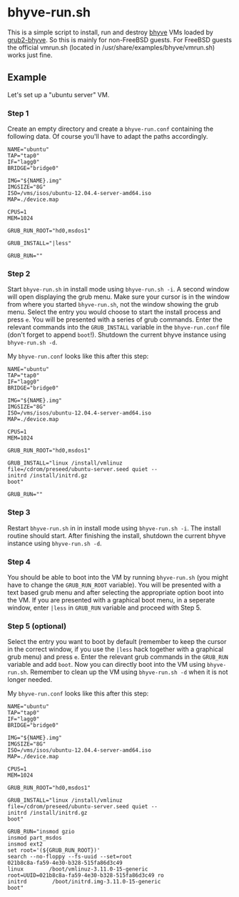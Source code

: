 bhyve-run.sh
============

This is a simple script to install, run and destroy [bhyve](http://bhyve.org)
VMs loaded by [grub2-bhyve](https://github.com/grehan-freebsd/grub2-bhyve). So
this is mainly for non-FreeBSD guests. For FreeBSD guests the official vmrun.sh
(located in /usr/share/examples/bhyve/vmrun.sh) works just fine.

Example
-------

Let's set up a "ubuntu server" VM.

### Step 1

Create an empty directory and create a `bhyve-run.conf` containing the following
data. Of course you'll have to adapt the paths accordingly.

	NAME="ubuntu"
	TAP="tap0"
	IF="lagg0"
	BRIDGE="bridge0"

	IMG="${NAME}.img"
	IMGSIZE="8G"
	ISO=/vms/isos/ubuntu-12.04.4-server-amd64.iso
	MAP=./device.map

	CPUS=1
	MEM=1024

	GRUB_RUN_ROOT="hd0,msdos1"

	GRUB_INSTALL="|less"

	GRUB_RUN=""

### Step 2

Start `bhyve-run.sh` in install mode using `bhyve-run.sh -i`. A second window
will open displaying the grub menu. Make sure your cursor is in the window from
where you started `bhyve-run.sh`, not the window showing the grub menu.
Select the entry you would choose to start the install process and press `e`.
You will be presented with a series of grub commands. Enter the relevant
commands into the `GRUB_INSTALL` variable in the `bhyve-run.conf` file (don't
forget to append `boot`!). Shutdown the current bhyve instance using
`bhyve-run.sh -d`.

My `bhyve-run.conf` looks like this after this step:

	NAME="ubuntu"
	TAP="tap0"
	IF="lagg0"
	BRIDGE="bridge0"

	IMG="${NAME}.img"
	IMGSIZE="8G"
	ISO=/vms/isos/ubuntu-12.04.4-server-amd64.iso
	MAP=./device.map

	CPUS=1
	MEM=1024

	GRUB_RUN_ROOT="hd0,msdos1"

	GRUB_INSTALL="linux /install/vmlinuz
	file=/cdrom/preseed/ubuntu-server.seed quiet --
	initrd /install/initrd.gz
	boot"

	GRUB_RUN=""

### Step 3

Restart `bhyve-run.sh` in in install mode using `bhyve-run.sh -i`. The install
routine should start. After finishing the install, shutdown the current bhyve
instance using `bhyve-run.sh -d`.

### Step 4

You should be able to boot into the VM by running `bhyve-run.sh` (you might have
to change the `GRUB_RUN_ROOT` variable). You will be presented with a text based
grub menu and after selecting the appropriate option boot into the VM. If you
are presented with a graphical boot menu, in a seperate window, enter `|less` in
`GRUB_RUN` variable and proceed with Step 5.

### Step 5 (optional)

Select the entry you want to boot by default (remember to keep the cursor in the
correct window, if you use the `|less` hack together with a graphical grub menu)
and press `e`. Enter the relevant grub commands in the `GRUB_RUN` variable and
add `boot`. Now you can directly boot into the VM using `bhyve-run.sh`. Remember
to clean up the VM using `bhyve-run.sh -d` when it is not longer needed.

My `bhyve-run.conf` looks like this after this step:

	NAME="ubuntu"
	TAP="tap0"
	IF="lagg0"
	BRIDGE="bridge0"

	IMG="${NAME}.img"
	IMGSIZE="8G"
	ISO=/vms/isos/ubuntu-12.04.4-server-amd64.iso
	MAP=./device.map

	CPUS=1
	MEM=1024

	GRUB_RUN_ROOT="hd0,msdos1"

	GRUB_INSTALL="linux /install/vmlinuz
	file=/cdrom/preseed/ubuntu-server.seed quiet --
	initrd /install/initrd.gz
	boot"

	GRUB_RUN="insmod gzio
	insmod part_msdos
	insmod ext2
	set root='(${GRUB_RUN_ROOT})'
	search --no-floppy --fs-uuid --set=root
	021b8c8a-fa59-4e30-b328-515fa86d3c49
	linux        /boot/vmlinuz-3.11.0-15-generic
	root=UUID=021b8c8a-fa59-4e30-b328-515fa86d3c49 ro
	initrd        /boot/initrd.img-3.11.0-15-generic
	boot"

